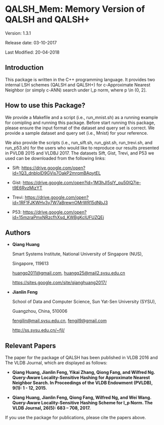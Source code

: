 # QALSH_Mem: Memory Version of QALSH and QALSH+

Version: 1.3.1

Release date: 03-10-2017

Last Modified: 20-04-2018


Introduction
--------

This package is written in the C++ programming language. It provides two 
internal LSH schemes (QALSH and QALSH+) for c-Approximate Nearest Neighbor 
(or simply c-ANN) search under l_p norm, where p \in (0, 2].


How to use this Package?
--------

We provide a Makefile and a script (i.e., run_mnist.sh) as a running example 
for comipling and running this package. Before start running this package, 
please ensure the input format of the dataset and query set is correct. We 
provide a sample dataset and query set (i.e., Mnist) for your reference.

We also provide the scripts (i.e., run_sift.sh, run_gist.sh, run_trevi.sh, 
and run_p53.sh) for the users who would like to reproduce our results presented 
in PVLDB 2015 and VLDBJ 2017. The datasets Sift, Gist, Trevi, and P53 we used 
can be downloaded from the following links:

* Sift: https://drive.google.com/open?id=1Q3_dnblolD9GVis7OakP2mrqmBApytEL

* Gist: https://drive.google.com/open?id=1M3hJl5slY_pu50IQ7ie-t9E6RvzMizYT

* Trevi: https://drive.google.com/open?id=1RF1FJKWHv3y7W7aBrewnOMrWR15dNbJ3

* P53: https://drive.google.com/open?id=15mzraPmxNRzcfhXsd_KWBgKclUFUZQEj


Authors
--------

* **Qiang Huang**

  Smart Systems Institute, National University of Singapore (NUS),
  
  Singapore, 119613 
  
  huangq2011@gmail.com, huangq25@mail2.sysu.edu.cn
  
  https://sites.google.com/site/qianghuang2017/
  

* **Jianlin Feng**

  School of Data and Computer Science, Sun Yat-Sen University (SYSU),
  
  Guangzhou, China, 510006
  
  fengjlin@mail.sysu.edu.cn, fengjl9@gmail.com
  
  http://ss.sysu.edu.cn/~fjl/


Relevant Papers
--------

The paper for the package of QALSH has been published in VLDB 2016 and The VLDB 
Journal, which are displayed as follows:

* **Qiang Huang, Jianlin Feng, Yikai Zhang, Qiong Fang, and Wilfred Ng. Query-Aware
Locality-Sensitive Hashing for Approximate Nearest Neighbor Search. In 
Proceedings of the VLDB Endowment (PVLDB), 9(1): 1 - 12, 2015.**

* **Qiang Huang, Jianlin Feng, Qiong Fang, Wilfred Ng, and Wei Wang. Query-Aware 
Locality-Sensitive Hashing Scheme for l_p Norm. The VLDB Journal, 26(5): 683 – 
708, 2017.**

If you use the package for publications, please cite the papers above.

